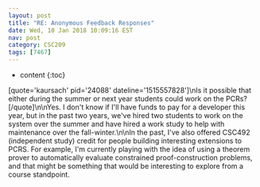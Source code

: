 ```yaml
---
layout: post
title: "RE: Anonymous Feedback Responses"
date: Wed, 10 Jan 2018 10:09:16 EST
nav: post
category: CSC209
tags: [7467]
---
```


* content
{:toc}

[quote='kaursach' pid='24088' dateline='1515557828']\nIs it possible that either during the summer or next year students could work on the PCRs?[/quote]\n\nYes. I don't know if I'll have funds to pay for a developer this year, but in the past two years, we've hired two students to work on the system over the summer and have hired a work study to help with maintenance over the fall-winter.\n\nIn the past, I've also offered CSC492 (independent study) credit for people building interesting extensions to PCRS. For example, I'm currently playing with the idea of using a theorem prover to automatically evaluate constrained proof-construction problems, and that might be something that would be interesting to explore from a course standpoint.
<!-- more -->
<p></p>
